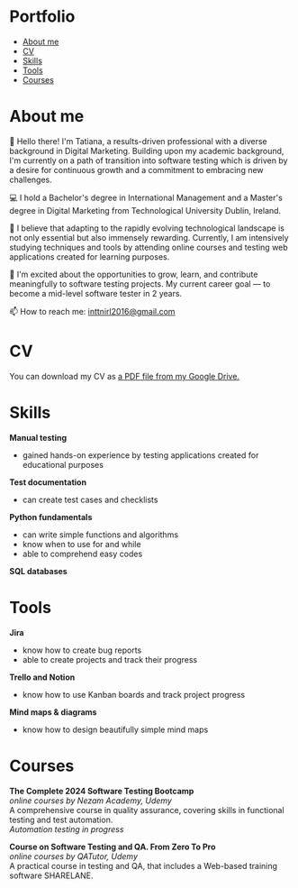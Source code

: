 # Portfolio
- [About me](#about-me)
- [CV](#cv)
- [Skills](#skills)
- [Tools](#tools)
- [Courses](#courses)


  
# About me

👋 Hello there! I'm Tatiana, a results-driven professional with a diverse background in Digital Marketing. Building upon my academic background, I'm currently on a path of transition into software testing which is driven by a desire for continuous growth and a commitment to embracing new challenges.

💻 I hold a Bachelor's degree in International Management and a Master's degree in Digital Marketing from Technological University Dublin, Ireland.


🌟 I believe that adapting to the rapidly evolving technological landscape is not only essential but also immensely rewarding.
Currently, I am intensively studying techniques and tools by attending online courses and testing web applications created for learning purposes.

🚀 I'm excited about the opportunities to grow, learn, and contribute meaningfully to software testing projects. My current career goal — to become a mid-level software tester in 2 years.

📫 How to reach me: inttnirl2016@gmail.com

# CV

You can download my CV as [a PDF file from my Google Drive.](https://drive.google.com/file/d/1e75PAAs8WA9ZALiBxkvfz4R-dqAVd3Yi/view?usp=share_link)

# Skills

**Manual testing**

- gained hands-on experience by testing applications created for educational purposes

**Test documentation**

- can create test cases and checklists

**Python fundamentals**

- can write simple functions and algorithms
- know when to use for and while
- able to comprehend easy codes

**SQL databases**


# Tools
  
**Jira**
- know how to create bug reports
- able to create projects and track their progress

**Trello and Notion**
- know how to use Kanban boards and track project progress

**Mind maps & diagrams**
- know how to design beautifully simple mind maps

# Courses

**The Complete 2024 Software Testing Bootcamp**  
_online courses by Nezam Academy, Udemy_  
A comprehensive course in quality assurance, covering skills in functional testing and test automation.  
_Automation testing in progress_

**Course on Software Testing and QA. From Zero To Pro**  
_online courses by QATutor, Udemy_  
A practical course in testing and QA, that includes a Web-based training software SHARELANE.
